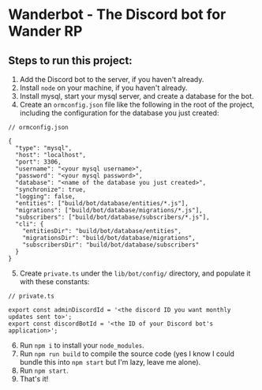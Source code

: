 # Wanderbot - The Discord bot for Wander RP


## Steps to run this project:
1. Add the Discord bot to the server, if you haven't already.
2. Install `node` on your machine, if you haven't already.
3. Install mysql, start your mysql server, and create a database for the bot.
4. Create an `ormconfig.json` file like the following in the root of the project, including the configuration for the database you just created:
```
// ormconfig.json

{
  "type": "mysql",
  "host": "localhost",
  "port": 3306,
  "username": "<your mysql username>",
  "password": "<your mysql password>",
  "database": "<name of the database you just created>",
  "synchronize": true,
  "logging": false,
  "entities": ["build/bot/database/entities/*.js"],
  "migrations": ["build/bot/database/migrations/*.js"],
  "subscribers": ["build/bot/database/subscribers/*.js"],
  "cli": {
    "entitiesDir": "build/bot/database/entities",
    "migrationsDir": "build/bot/database/migrations",
    "subscribersDir": "build/bot/database/subscribers"
  }
}
```
5. Create `private.ts` under the `lib/bot/config/` directory, and populate it with these constants:
```
// private.ts

export const adminDiscordId = '<the discord ID you want monthly updates sent to>';
export const discordBotId = '<the ID of your Discord bot's application>';
```
6. Run `npm i` to install your `node_modules`.
7. Run `npm run build` to compile the source code (yes I know I could bundle this into `npm start` but I'm lazy, leave me alone).
8. Run `npm start`.
9. That's it!
